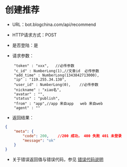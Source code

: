 # 创建推荐

- URL：bot.blogchina.com/api/recommend

- HTTP请求方式：POST

- 是否登陆：是

- 请求参数：

```
    "token" : "xxx",   //必传参数
    "c_id" : NumberLong(1),//文章id  必传参数
    "add_time" : NumberLong(1343842713000),
    "ip" : "119.255.34.130",
    "user_id" : NumberLong(0),    //必传参数
    "nickname" : "xiao名",
    "avatar" : "",
    "status" : "publish",
    "from" : "app",//app 来自app   web 来自web
    "agent" : ""
```

 

- 返回结果：

```json
{
    "meta": {
        "code": 200,    //200 成功， 400 失败 401 未登录
        "message": "ok"
    }
}

```

- 关于错误返回值与错误代码，参见 [错误代码说明](../README.md)